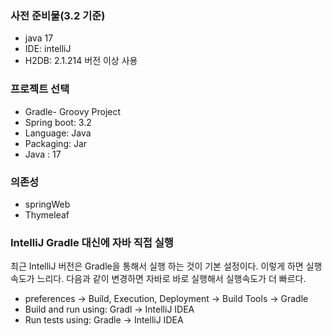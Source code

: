 ### 사전 준비물(3.2 기준)
- java 17
- IDE: intelliJ
- H2DB: 2.1.214 버전 이상 사용

### 프로젝트 선택
- Gradle- Groovy Project
- Spring boot: 3.2
- Language: Java
- Packaging: Jar
- Java : 17
### 의존성
- springWeb
- Thymeleaf

### IntelliJ Gradle 대신에 자바 직접 실행
최근 IntelliJ 버전은 Gradle을 통해서 실행 하는 것이 기본 설정이다. 이렇게 하면 실행속도가 느리다.
다음과 같이 변경하면 자바로 바로 실행해서 실행속도가 더 빠르다.
- preferences -> Build, Execution, Deployment -> Build Tools -> Gradle
- Build and run using: Gradl -> IntelliJ IDEA
- Run tests using: Gradle -> IntelliJ IDEA

